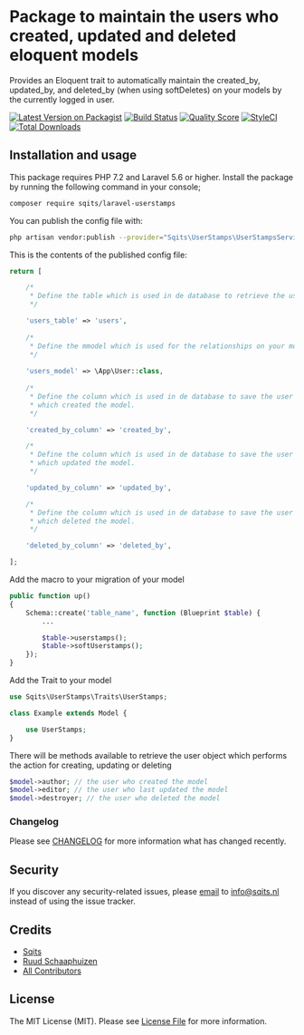 # Package to maintain the users who created, updated and deleted eloquent models

Provides an Eloquent trait to automatically maintain the created_by, updated_by, and deleted_by (when using softDeletes)
on your models by the currently logged in user.

[![Latest Version on Packagist](https://img.shields.io/packagist/v/sqits/laravel-userstamps.svg?style=flat-square)](https://packagist.org/packages/sqits/laravel-userstamps)
[![Build Status](https://img.shields.io/travis/sqits/laravel-userstamps/master.svg?style=flat-square)](https://travis-ci.org/sqits/laravel-userstamps)
[![Quality Score](https://img.shields.io/scrutinizer/g/sqits/laravel-userstamps.svg?style=flat-square)](https://scrutinizer-ci.com/g/sqits/laravel-userstamps)
[![StyleCI](https://github.styleci.io/repos/180816659/shield)](https://styleci.io/repos/180816659)
[![Total Downloads](https://img.shields.io/packagist/dt/sqits/laravel-userstamps.svg?style=flat-square)](https://packagist.org/packages/sqits/laravel-userstamps)

## Installation and usage

This package requires PHP 7.2 and Laravel 5.6 or higher. Install the package by running the following command in your console;

``` bash
composer require sqits/laravel-userstamps
```

You can publish the config file with:

``` bash
php artisan vendor:publish --provider="Sqits\UserStamps\UserStampsServiceProvider" --tag="config"
```

This is the contents of the published config file:

``` php
return [

    /*
     * Define the table which is used in de database to retrieve the users
     */

    'users_table' => 'users',
    
    /*
     * Define the mmodel which is used for the relationships on your models
     */
    
    'users_model' => \App\User::class,
    
    /*
     * Define the column which is used in de database to save the user's id
     * which created the model.
     */

    'created_by_column' => 'created_by',

    /*
     * Define the column which is used in de database to save the user's id
     * which updated the model.
     */

    'updated_by_column' => 'updated_by',

    /*
     * Define the column which is used in de database to save the user's id
     * which deleted the model.
     */

    'deleted_by_column' => 'deleted_by',

];
```

Add the macro to your migration of your model

``` php
public function up()
{
    Schema::create('table_name', function (Blueprint $table) {
        ...

        $table->userstamps();
        $table->softUserstamps();
    });
}   
```

Add the Trait to your model

``` php
use Sqits\UserStamps\Traits\UserStamps;

class Example extends Model {

    use UserStamps;
}
```

There will be methods available to retrieve the user object which performs the action for creating, updating or deleting

``` php
$model->author; // the user who created the model
$model->editor; // the user who last updated the model
$model->destroyer; // the user who deleted the model
```

### Changelog

Please see [CHANGELOG](CHANGELOG.md) for more information what has changed recently.

## Security

If you discover any security-related issues, please [email](mailto:info@sqits.nl) to info@sqits.nl instead of using the issue tracker.

## Credits

- [Sqits](https://github.com/sqits)
- [Ruud Schaaphuizen](https://github.com/rschaaphuizen)
- [All Contributors](../../contributors)

## License

The MIT License (MIT). Please see [License File](LICENSE.md) for more information.